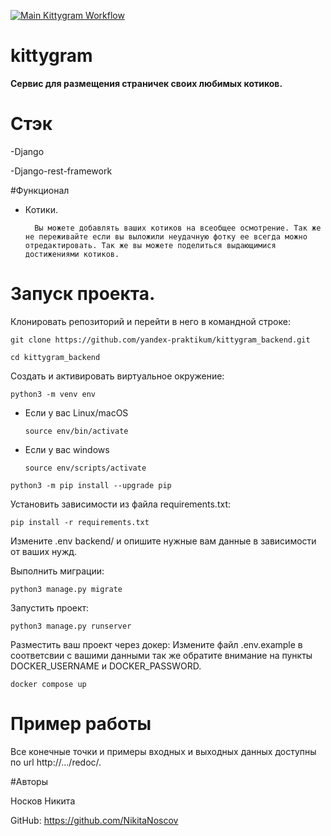 [![Main Kittygram Workflow](https://github.com/Nikitanoscov/kittygram_final/actions/workflows/main.yml/badge.svg?event=push)](https://github.com/Nikitanoscov/kittygram_final/actions/workflows/main.yml)

# kittygram

**Сервис для размещения страничек своих любимых котиков.**

# Стэк

-Django

-Django-rest-framework

#Функционал

- Котики.

        Вы можете добавлять ваших котиков на всеобщее осмотрение. Так же не переживайте если вы выложили неудачную фотку ее всегда можно отредактировать. Так же вы можете поделиться выдающимися достижениями котиков.
  

# Запуск проекта.

Клонировать репозиторий и перейти в него в командной строке:

```
git clone https://github.com/yandex-praktikum/kittygram_backend.git
```

```
cd kittygram_backend
```

Cоздать и активировать виртуальное окружение:

```
python3 -m venv env
```

* Если у вас Linux/macOS

    ```
    source env/bin/activate
    ```

* Если у вас windows

    ```
    source env/scripts/activate
    ```

```
python3 -m pip install --upgrade pip
```

Установить зависимости из файла requirements.txt:

```
pip install -r requirements.txt
```

Измените .env backend/ и опишите нужные вам данные в зависимости от ваших нужд.

Выполнить миграции:

```
python3 manage.py migrate
```

Запустить проект:

```
python3 manage.py runserver
```

Разместить ваш проект через докер: Измените файл .env.example в соответсвии с вашими данными так же обратите внимание на пункты DOCKER_USERNAME и DOCKER_PASSWORD.
```
docker compose up
```

# Пример работы

Все конечные точки и примеры входных и выходных данных доступны по url http://.../redoc/.


#Авторы

Носков Никита 

GitHub: 
https://github.com/NikitaNoscov
